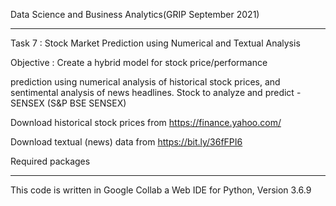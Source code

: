 Data Science and Business Analytics(GRIP September 2021)
<hr>

Task 7 : Stock Market Prediction using Numerical and Textual Analysis

Objective : Create a hybrid model for stock price/performance

prediction using numerical analysis of historical stock prices, and sentimental analysis of news headlines. Stock to analyze and predict - SENSEX (S&P BSE SENSEX)

Download historical stock prices from https://finance.yahoo.com/

Download textual (news) data from https://bit.ly/36fFPI6

Required packages
<hr>

This code is written in Google Collab a Web IDE for Python, Version 3.6.9


